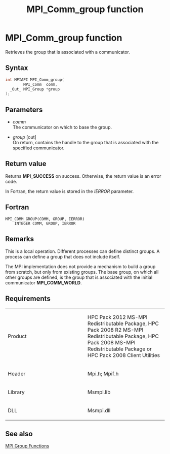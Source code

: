 ﻿---
title: MPI_Comm_group function
TOCTitle: MPI_Comm_group function
ms:assetid: 45ad9c9c-1a68-4837-827e-992355639b3d
ms:mtpsurl: https://msdn.microsoft.com/en-us/library/Dn473275(v=VS.85)
ms:contentKeyID: 59360821
ms.date: 03/28/2018
mtps_version: v=VS.85
f1_keywords:
- MPI_COMM_GROUP
- mpif/MPI_Comm_group
- mpi/MPI_COMM_GROUP
dev_langs:
- C++
- C
api_location:
- Msmpi.dll
api_name:
- MPI_Comm_group
api_type:
- DLLExport
product:
- Windows
topic_type:
- apiref
- kbSyntax
product_family_name: VS
ROBOTS: INDEX,FOLLOW
---

# MPI\_Comm\_group function

Retrieves the group that is associated with a communicator.

## Syntax

``` c++
int MPIAPI MPI_Comm_group(
        MPI_Comm  comm,
  _Out_ MPI_Group *group
);
```

## Parameters

  - *comm*  
    The communicator on which to base the group.

  - *group* \[out\]  
    On return, contains the handle to the group that is associated with the specified communicator.

## Return value

Returns **MPI\_SUCCESS** on success. Otherwise, the return value is an error code.

In Fortran, the return value is stored in the *IERROR* parameter.

## Fortran

    MPI_COMM_GROUP(COMM, GROUP, IERROR)
        INTEGER COMM, GROUP, IERROR

## Remarks

This is a local operation. Different processes can define distinct groups. A process can define a group that does not include itself.

The MPI implementation does not provide a mechanism to build a group from scratch, but only from existing groups. The base group, on which all other groups are defined, is the group that is associated with the initial communicator **MPI\_COMM\_WORLD**.

## Requirements

<table>
<colgroup>
<col style="width: 50%" />
<col style="width: 50%" />
</colgroup>
<tbody>
<tr class="odd">
<td><p>Product</p></td>
<td><p>HPC Pack 2012 MS-MPI Redistributable Package, HPC Pack 2008 R2 MS-MPI Redistributable Package, HPC Pack 2008 MS-MPI Redistributable Package or HPC Pack 2008 Client Utilities</p></td>
</tr>
<tr class="even">
<td><p>Header</p></td>
<td>Mpi.h;
Mpif.h</td>
</tr>
<tr class="odd">
<td><p>Library</p></td>
<td>Msmpi.lib</td>
</tr>
<tr class="even">
<td><p>DLL</p></td>
<td>Msmpi.dll</td>
</tr>
</tbody>
</table>


## See also

[MPI Group Functions](mpi-group-functions.md)

